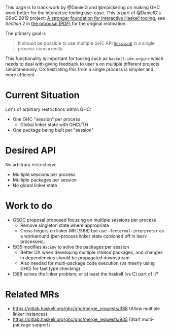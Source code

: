 This page is to track work by @DanielG and @mpickering on making GHC work better for the interactive tooling use-case. This is part of @DanielG's GSoC 2019 project: [A stronger foundation for interactive Haskell tooling](https://summerofcode.withgoogle.com/projects/#6687588310581248), see *Section 2* in [the proposal (PDF)](http://dxld.at/gsoc19.pdf) for the original motivation.

The primary goal is

> It should be possible to use multiple GHC API [`Session`s](https://hackage.haskell.org/package/ghc-8.6.5/docs/GhcMonad.html#t:Session) in a single process concurrently. 

This functionality is important for tooling such as `haskell-ide-engine` which needs to deal with giving feedback to user's on multiple different projects simultaneously. Orchestrating this from a single process is 
simpler and more efficient. 

# Current Situation

Lot's of arbitrary restrictions within GHC:
 - One GHC "session" per process
    - Global linker state with GHCi/TH
 - One package being built per "session"

# Desired API

No arbitrary restrictions:
 - Multiple sessions per process
 - Multiple packages per session
 - No global linker state

# Work to do

- GSOC proposal proposed focusing on multiple sessions per process
  - Remove singleton state where appropriate
  - Cross fingers on linker MR (!388) but use `-fexternal-interpreter` as a workaround (per-process linker state cordoned off in iserv processes).
- !935 modifies `HscEnv` to solve the packages per session
  - Better UX when developing multiple *related* packages, and changes in dependencies should be propagated downstream
  - Also needed for multi-package code execution (vs meerly using GHCi for fast type checking)
- !388 solves the linker problem, or at least the haskell (vs C) part of it?

# Related MRs

* https://gitlab.haskell.org/ghc/ghc/merge_requests/388 (Allow multiple linker instances)
* https://gitlab.haskell.org/ghc/ghc/merge_requests/935 (Start multi-package support)